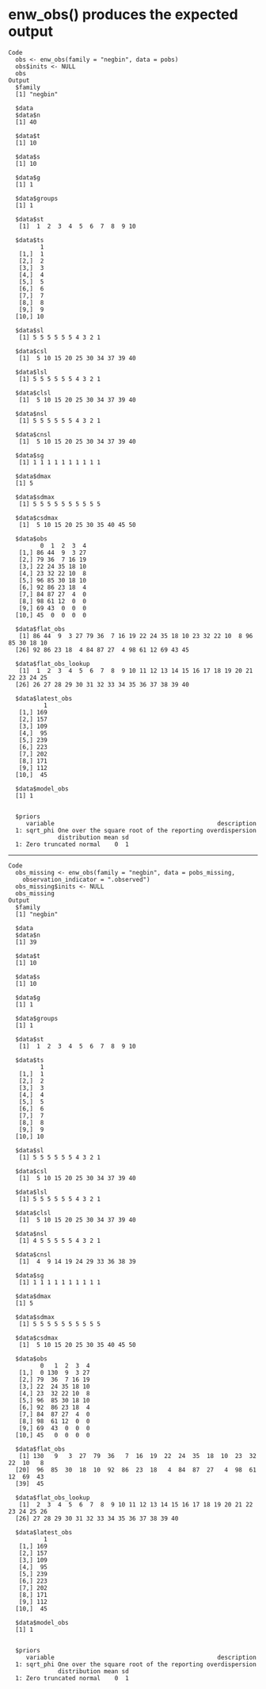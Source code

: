 # enw_obs() produces the expected output

    Code
      obs <- enw_obs(family = "negbin", data = pobs)
      obs$inits <- NULL
      obs
    Output
      $family
      [1] "negbin"
      
      $data
      $data$n
      [1] 40
      
      $data$t
      [1] 10
      
      $data$s
      [1] 10
      
      $data$g
      [1] 1
      
      $data$groups
      [1] 1
      
      $data$st
       [1]  1  2  3  4  5  6  7  8  9 10
      
      $data$ts
             1
       [1,]  1
       [2,]  2
       [3,]  3
       [4,]  4
       [5,]  5
       [6,]  6
       [7,]  7
       [8,]  8
       [9,]  9
      [10,] 10
      
      $data$sl
       [1] 5 5 5 5 5 5 4 3 2 1
      
      $data$csl
       [1]  5 10 15 20 25 30 34 37 39 40
      
      $data$lsl
       [1] 5 5 5 5 5 5 4 3 2 1
      
      $data$clsl
       [1]  5 10 15 20 25 30 34 37 39 40
      
      $data$nsl
       [1] 5 5 5 5 5 5 4 3 2 1
      
      $data$cnsl
       [1]  5 10 15 20 25 30 34 37 39 40
      
      $data$sg
       [1] 1 1 1 1 1 1 1 1 1 1
      
      $data$dmax
      [1] 5
      
      $data$sdmax
       [1] 5 5 5 5 5 5 5 5 5 5
      
      $data$csdmax
       [1]  5 10 15 20 25 30 35 40 45 50
      
      $data$obs
             0  1  2  3  4
       [1,] 86 44  9  3 27
       [2,] 79 36  7 16 19
       [3,] 22 24 35 18 10
       [4,] 23 32 22 10  8
       [5,] 96 85 30 18 10
       [6,] 92 86 23 18  4
       [7,] 84 87 27  4  0
       [8,] 98 61 12  0  0
       [9,] 69 43  0  0  0
      [10,] 45  0  0  0  0
      
      $data$flat_obs
       [1] 86 44  9  3 27 79 36  7 16 19 22 24 35 18 10 23 32 22 10  8 96 85 30 18 10
      [26] 92 86 23 18  4 84 87 27  4 98 61 12 69 43 45
      
      $data$flat_obs_lookup
       [1]  1  2  3  4  5  6  7  8  9 10 11 12 13 14 15 16 17 18 19 20 21 22 23 24 25
      [26] 26 27 28 29 30 31 32 33 34 35 36 37 38 39 40
      
      $data$latest_obs
              1
       [1,] 169
       [2,] 157
       [3,] 109
       [4,]  95
       [5,] 239
       [6,] 223
       [7,] 202
       [8,] 171
       [9,] 112
      [10,]  45
      
      $data$model_obs
      [1] 1
      
      
      $priors
         variable                                              description
      1: sqrt_phi One over the square root of the reporting overdispersion
                  distribution mean sd
      1: Zero truncated normal    0  1
      

---

    Code
      obs_missing <- enw_obs(family = "negbin", data = pobs_missing,
        observation_indicator = ".observed")
      obs_missing$inits <- NULL
      obs_missing
    Output
      $family
      [1] "negbin"
      
      $data
      $data$n
      [1] 39
      
      $data$t
      [1] 10
      
      $data$s
      [1] 10
      
      $data$g
      [1] 1
      
      $data$groups
      [1] 1
      
      $data$st
       [1]  1  2  3  4  5  6  7  8  9 10
      
      $data$ts
             1
       [1,]  1
       [2,]  2
       [3,]  3
       [4,]  4
       [5,]  5
       [6,]  6
       [7,]  7
       [8,]  8
       [9,]  9
      [10,] 10
      
      $data$sl
       [1] 5 5 5 5 5 5 4 3 2 1
      
      $data$csl
       [1]  5 10 15 20 25 30 34 37 39 40
      
      $data$lsl
       [1] 5 5 5 5 5 5 4 3 2 1
      
      $data$clsl
       [1]  5 10 15 20 25 30 34 37 39 40
      
      $data$nsl
       [1] 4 5 5 5 5 5 4 3 2 1
      
      $data$cnsl
       [1]  4  9 14 19 24 29 33 36 38 39
      
      $data$sg
       [1] 1 1 1 1 1 1 1 1 1 1
      
      $data$dmax
      [1] 5
      
      $data$sdmax
       [1] 5 5 5 5 5 5 5 5 5 5
      
      $data$csdmax
       [1]  5 10 15 20 25 30 35 40 45 50
      
      $data$obs
             0   1  2  3  4
       [1,]  0 130  9  3 27
       [2,] 79  36  7 16 19
       [3,] 22  24 35 18 10
       [4,] 23  32 22 10  8
       [5,] 96  85 30 18 10
       [6,] 92  86 23 18  4
       [7,] 84  87 27  4  0
       [8,] 98  61 12  0  0
       [9,] 69  43  0  0  0
      [10,] 45   0  0  0  0
      
      $data$flat_obs
       [1] 130   9   3  27  79  36   7  16  19  22  24  35  18  10  23  32  22  10   8
      [20]  96  85  30  18  10  92  86  23  18   4  84  87  27   4  98  61  12  69  43
      [39]  45
      
      $data$flat_obs_lookup
       [1]  2  3  4  5  6  7  8  9 10 11 12 13 14 15 16 17 18 19 20 21 22 23 24 25 26
      [26] 27 28 29 30 31 32 33 34 35 36 37 38 39 40
      
      $data$latest_obs
              1
       [1,] 169
       [2,] 157
       [3,] 109
       [4,]  95
       [5,] 239
       [6,] 223
       [7,] 202
       [8,] 171
       [9,] 112
      [10,]  45
      
      $data$model_obs
      [1] 1
      
      
      $priors
         variable                                              description
      1: sqrt_phi One over the square root of the reporting overdispersion
                  distribution mean sd
      1: Zero truncated normal    0  1
      

